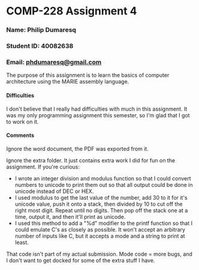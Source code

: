 # COMP-228 Assignment 4

### Name: Philip Dumaresq
### Student ID: 40082638
### Email: phdumaresq@gmail.com

The purpose of this assignment is to learn the basics of computer architecture using the MARIE assembly language.

#### Difficulties
I don't believe that I really had difficulties with much in this assignment. It was my only programming assignment this semester, so I'm glad that I got to work on it.

#### Comments
Ignore the word document, the PDF was exported from it.

Ignore the extra folder. It just contains extra work I did for fun on the assignment. If you're curious:

- I wrote an integer division and modulus function so that I could convert numbers to unicode to print them out so that all output could be done in unicode instead of DEC or HEX.
- I used modulus to get the last value of the number, add 30 to it for it's unicode value, push it onto a stack, then divided by 10 to cut off the right most digit. Repeat until no digits. Then pop off the stack one at a time, output it, and then it'll print as unicode.
- I used this method to add a "%d" modifier to the printf function so that I could emulate C's as closely as possible. It won't accept an arbitrary number of inputs like C, but it accepts a mode and a string to print at least.

That code isn't part of my actual submission. Mode code = more bugs, and I don't want to get docked for some of the extra stuff I have.
